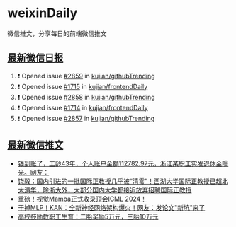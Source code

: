 # weixinDaily
微信推文，分享每日的前端微信推文

## [最新微信日报](https://github.com/kujian/weixinDaily/issues)

<!--START_SECTION:activity-->
1. ❗ Opened issue [#2859](https://github.com/kujian/githubTrending/issues/2859) in [kujian/githubTrending](https://github.com/kujian/githubTrending)
2. ❗ Opened issue [#1715](https://github.com/kujian/frontendDaily/issues/1715) in [kujian/frontendDaily](https://github.com/kujian/frontendDaily)
3. ❗ Opened issue [#2858](https://github.com/kujian/githubTrending/issues/2858) in [kujian/githubTrending](https://github.com/kujian/githubTrending)
4. ❗ Opened issue [#1714](https://github.com/kujian/frontendDaily/issues/1714) in [kujian/frontendDaily](https://github.com/kujian/frontendDaily)
5. ❗ Opened issue [#2857](https://github.com/kujian/githubTrending/issues/2857) in [kujian/githubTrending](https://github.com/kujian/githubTrending)
<!--END_SECTION:activity-->


## [最新微信推文](https://weixin.qdkfweb.cn/)

<!-- BLOG-POST-LIST:START -->
- [钱到账了，工龄43年，个人账户金额112782.97元，浙江某职工实发退休金曝光。网友：](https://weixin.qdkfweb.cn/44168.html)
- [饶毅：国内引进的一批国际正教授几乎被“清零”！西湖大学国际正教授已超北大清华，除浙大外，大部分国内大学都接近放弃招聘国际正教授](https://weixin.qdkfweb.cn/44180.html)
- [重磅！视觉Mamba正式收录顶会ICML 2024！](https://weixin.qdkfweb.cn/44181.html)
- [干掉MLP！KAN：全新神经网络架构爆火！网友：发论文&quot;新坑&quot;来了](https://weixin.qdkfweb.cn/44182.html)
- [高校鼓励教职工生育：二胎奖励5万元，三胎10万元](https://weixin.qdkfweb.cn/44184.html)
<!-- BLOG-POST-LIST:END -->